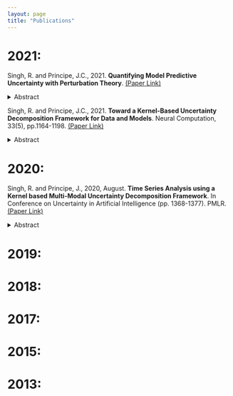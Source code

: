 ```yaml
---
layout: page
title: "Publications"
---
```


2021:
===
Singh, R. and Principe, J.C., 2021. **Quantifying Model Predictive Uncertainty with Perturbation Theory**. [(Paper Link)](https://arxiv.org/abs/2109.10888)
<details>
<summary> Abstract </summary>
<br>
We propose a framework for predictive uncertainty quantification of a neural network that replaces the conventional Bayesian notion of weight probability density function (PDF) with a physics based potential field representation of the model weights in a Gaussian reproducing kernel Hilbert space (RKHS) embedding. This allows us to use perturbation theory from quantum physics to formulate a moment decomposition problem over the model weight-output relationship. The extracted moments reveal successive degrees of regularization of the weight potential field around the local neighborhood of the model output. Such localized moments represent well the PDF tails and provide significantly greater accuracy of the model's predictive uncertainty than the central moments characterized by Bayesian and ensemble methods or their variants. We show that this consequently leads to a better ability to detect false model predictions of test data that has undergone a covariate shift away from the training PDF learned by the model. We evaluate our approach against baseline uncertainty quantification methods on several benchmark datasets that are corrupted using common distortion techniques. Our approach provides fast model predictive uncertainty estimates with much greater precision and calibration.
</details>

Singh, R. and Principe, J.C., 2021. **Toward a Kernel-Based Uncertainty Decomposition Framework for Data and Models**. Neural Computation, 33(5), pp.1164-1198. [(Paper Link)](https://arxiv.org/abs/2001.11495) 
<details>
<summary> Abstract </summary>
<br>
This letter introduces a new framework for quantifying predictive uncertainty for both data and models that relies on projecting the data into a gaussian reproducing kernel Hilbert space (RKHS) and transforming the data probability density function (PDF) in a way that quantifies the flow of its gradient as a topological potential field (quantified at all points in the sample space). This enables the decomposition of the PDF gradient flow by formulating it as a moment decomposition problem using operators from quantum physics, specifically Schrödinger's formulation. We experimentally show that the higher-order moments systematically cluster the different tail regions of the PDF, thereby providing unprecedented discriminative resolution of data regions having high epistemic uncertainty. In essence, this approach decomposes local realizations of the data PDF in terms of uncertainty moments. We apply this framework as a surrogate tool for predictive uncertainty quantification of point-prediction neural network models, overcoming various limitations of conventional Bayesian-based uncertainty quantification methods. Experimental comparisons with some established methods illustrate performance advantages that our framework exhibits.
</details>


2020:
===

Singh, R. and Principe, J., 2020, August. **Time Series Analysis using a Kernel based Multi-Modal Uncertainty Decomposition Framework**. In Conference on Uncertainty in Artificial Intelligence (pp. 1368-1377). PMLR. [(Paper Link)](http://proceedings.mlr.press/v124/singh20a.html)
<details>
<summary> Abstract </summary>
<br>
This paper proposes a kernel based information theoretic framework with quantum physical underpinnings for data characterization that is relevant to online time series applications such as unsupervised change point detection and whole sequence clustering. In this framework, we utilize the Gaussian kernel mean embedding metric for universal characterization of data PDF. We then utilize concepts of quantum physics to impart a local dynamical structure to characterized data PDF, resulting in a new energy based formulation. This facilitates a multi-modal physics based uncertainty representation of the signal PDF at each sample using Hermite polynomial projections. We demonstrate in this paper using synthesized datasets that such uncertainty features provide a better ability for online detection of statistical change points in time series data when compared to existing non-parametric and unsupervised methods. We also demonstrate a better ability of the framework in clustering time series sequences when compared to discrete wavelet transform features on a subset of VidTIMIT speaker recognition corpus.
</details>
  
2019:
===

2018:
===

2017:
===

2015:
===

2013:
===
